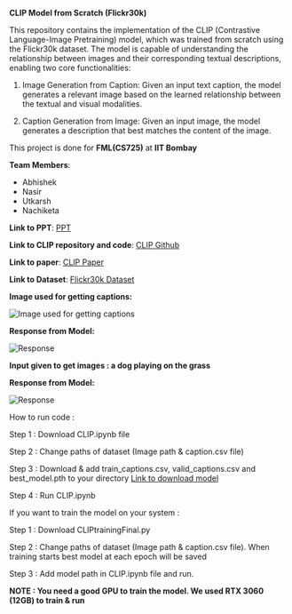 **CLIP Model from Scratch (Flickr30k)**

This repository contains the implementation of the CLIP (Contrastive Language-Image Pretraining) model, which was trained from scratch using the Flickr30k dataset. The model is capable of understanding the relationship between images and their corresponding textual descriptions, enabling two core functionalities:

1) Image Generation from Caption: Given an input text caption, the model generates a relevant image based on the learned relationship between the textual and visual modalities.

2) Caption Generation from Image: Given an input image, the model generates a description that best matches the content of the image.

This project is done for **FML(CS725)** at **IIT Bombay**

**Team Members**:
* Abhishek
* Nasir
* Utkarsh
* Nachiketa

**Link to PPT**:
[PPT](https://docs.google.com/presentation/d/1pLBjGjnPWlIFFBw2ThleTIKHX2gpTOmtNSQgSYOytOg/edit?usp=sharing)

**Link to CLIP repository and code**:
[CLIP Github](https://github.com/openai/CLIP)

**Link to paper**:
[CLIP Paper](https://arxiv.org/pdf/2103.00020)

**Link to Dataset**:
[Flickr30k Dataset](https://shannon.cs.illinois.edu/DenotationGraph/)

**Image used for getting captions:**

![Image used for getting captions](https://github.com/user-attachments/assets/5cdcd9e4-6b36-479b-b2eb-51801f193570)

**Response from Model:**

![Response](https://github.com/user-attachments/assets/911a4b46-426e-4031-9212-136475b131bb)

**Input given to get images : a dog playing on the grass**

**Response from Model:**

![Response](https://github.com/user-attachments/assets/128abda8-a783-4578-b4fd-cbfda97da74c)


How to run code :

Step 1 : Download CLIP.ipynb file 

Step 2 : Change paths of dataset (Image path & caption.csv file)

Step 3 : Download & add train_captions.csv, valid_captions.csv and best_model.pth to your directory
[Link to download model](https://drive.google.com/drive/folders/1ctEGkLlLWMrasLPXX6-hFVx9EeTFXuCQ?usp=sharing)


Step 4 : Run CLIP.ipynb


If you want to train the model on your system :

Step 1 : Download CLIPtrainingFinal.py

Step 2 : Change paths of dataset (Image path & caption.csv file). 
When training starts best model at each epoch will be saved

Step 3 : Add model path in CLIP.ipynb file and run.

**NOTE : You need a good GPU to train the model. We used RTX 3060 (12GB) to train & run**

